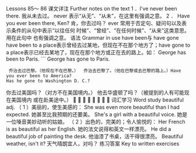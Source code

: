 Lessons 85～ 86 
课文详注 Further notes on the text 
1 ．I've never been there. 我从未去过。 
never 表示“从无”、“从未”，在这里有强调之意。 
2 ． Have you ever been there, Ken? 肯，你去过吗？ 
ever 常用于否定句、疑问句以及表示条件的从句中表示“以往任何 
时候”、“曾经”、“在任何时候”、“从来”这类意思。用在此句中 
也有强调之意。 
语法 Grammar in use 
have been与 have gone 
have been to a place表示曾经去过某地，但现在不在那个地方了；have 
gone to a place表示已经去某地了，现在在那个地方或正在去的路上。如： 
George has been to Paris. ``` 
George has gone to Paris. 
``` 
 乔治去过巴黎。（他现在不在巴黎。）  乔治去巴黎了。（他在巴黎或去巴黎的路上。）Have you ever been to America? 
Has he gone to Washington D. C.? 
``` 
 你去过美国吗？（对方不在美国境内。）  他去华盛顿了吗？（被提到的人有可能现在美国境内  或在赴美途中。）                 
词汇学习 Word study 
beautiful adj. 
（ 1 ）美丽的，使生美感的： 
She was even more beautiful than I had expected. 
她甚至比我预期的还要美。 
She's a girl with a beautiful voice. 
她是一位嗓音美妙动听的姑娘。 
（ 2 ）出色的，完美的；令人愉悦的： 
Her French is as beautiful as her English. 
她的法文说得和英文一样漂亮。 
He did a beautiful job of painting the desk. 
他油漆了书桌，活干得很漂亮。 
Beautiful weather, isn't it? 
天气晴朗宜人，对吗？ 
练习答案 Key to written exercises 